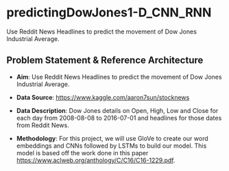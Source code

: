 # predictingDowJones1-D_CNN_RNN
Use Reddit News Headlines to predict the movement of Dow Jones Industrial Average.

## Problem Statement & Reference Architecture

* **Aim**: Use Reddit News Headlines to predict the movement of Dow Jones Industrial Average.   

* **Data Source**: https://www.kaggle.com/aaron7sun/stocknews 


* **Data Description**: Dow Jones details on Open, High, Low and Close for each day from 2008-08-08 to 2016-07-01 and headlines for those dates from Reddit News. 


* **Methodology**: For this project, we will use GloVe to create our word embeddings and CNNs followed by LSTMs to build our model. This model is based off the work done in this paper https://www.aclweb.org/anthology/C/C16/C16-1229.pdf.
